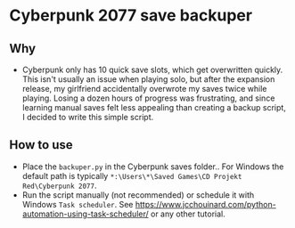 # Cyberpunk 2077 save backuper

## Why
- Cyberpunk only has 10 quick save slots, which get overwritten quickly. This isn't usually an issue when playing solo, but after the expansion release, my girlfriend accidentally overwrote my saves twice while playing. Losing a dozen hours of progress was frustrating, and since learning manual saves felt less appealing than creating a backup script, I decided to write this simple script.

## How to use
- Place the `backuper.py` in the Cyberpunk saves folder.. For Windows the default path is typically `*:\Users\*\Saved Games\CD Projekt Red\Cyberpunk 2077`.
- Run the script manually (not recommended) or schedule it with Windows `Task scheduler`. See https://www.jcchouinard.com/python-automation-using-task-scheduler/ or any other tutorial.